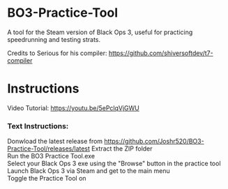 # BO3-Practice-Tool
A tool for the Steam version of Black Ops 3, useful for practicing speedrunning and testing strats.


Credits to Serious for his compiler: https://github.com/shiversoftdev/t7-compiler

# **Instructions**  
Video Tutorial: https://youtu.be/5ePclqVjGWU

### Text Instructions:

Donwload the latest release from https://github.com/Joshr520/BO3-Practice-Tool/releases/latest
Extract the ZIP folder  
Run the BO3 Practice Tool.exe  
Select your Black Ops 3 exe using the "Browse" button in the practice tool  
Launch Black Ops 3 via Steam and get to the main menu  
Toggle the Practice Tool on
